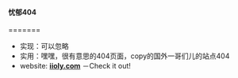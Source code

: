 #### 忧郁404
=======
* 实现：可以忽略
* 实用：嘿嘿，很有意思的404页面，copy的国外一哥们儿的站点404
* website: **[iioly.com](http://git.iioly.com/donut/blue404/)** －Check it out!